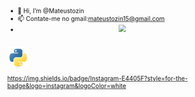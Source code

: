 - 👋 Hi, I’m @Mateustozin
- 📫 Contate-me no gmail:mateustozin15@gmail.com
- <div align="center">
  <a href="https://github.com/mateustozin">
  <img height="200em" src="https://github-readme-stats.vercel.app/api?username=mateustozin&show_icons=false&theme=dracula&include_all_commits=true&count_private=true"/>
   
<div style="display: inline_block"><br>  
  <img align="center" alt="Rafa-Python" height="50" width="50" src="https://raw.githubusercontent.com/devicons/devicon/master/icons/python/python-original.svg">
</div>
 
https://img.shields.io/badge/Instagram-E4405F?style=for-the-badge&logo=instagram&logoColor=white
  

<!---
Mateustozin/Mateustozin is a ✨ special ✨ repository because its `README.md` (this file) appears on your GitHub profile.
You can click the Preview link to take a look at your changes.
--->
